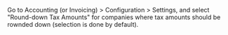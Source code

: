 Go to Accounting (or Invoicing) \> Configuration \> Settings, and select
"Round-down Tax Amounts" for companies where tax amounts should be
rownded down (selection is done by default).
